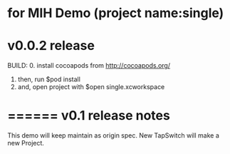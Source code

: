 for MIH Demo (project name:single)
======
v0.0.2 release
=======

BUILD:
0. install cocoapods from http://cocoapods.org/
1. then, run $pod install 
2. and, open project with $open single.xcworkspace

======
v0.1 release notes
======
This demo will keep maintain as origin spec. New TapSwitch will make a new Project.
